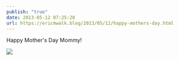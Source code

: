 ```yaml
---
publish: "true"
date: 2013-05-12 07:25:28
url: https://ericmwalk.blog/2013/05/12/happy-mothers-day.html
---
```


Happy Mother's Day Mommy!

![](https://ericmwalk.blog/uploads/2022/e518da097d.jpg)